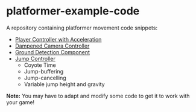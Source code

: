 # platformer-example-code
A repository containing platformer movement code snippets:

- [Player Controller with Acceleration](https://github.com/bilkhu-pawan/platformer-example-code/blob/main/scripts/acceleration-player-movement/playerController.cs)
- [Dampened Camera Controller](https://github.com/bilkhu-pawan/platformer-example-code/blob/main/scripts/camera-controller/cameraController.cs)
- [Ground Detection Component](https://github.com/bilkhu-pawan/platformer-example-code/blob/main/scripts/jump-controller/jumpController.cs)
- [Jump Controller](https://github.com/bilkhu-pawan/platformer-example-code/blob/main/scripts/jump-controller/jumpController.cs)
	- Coyote Time
	- Jump-buffering
	- Jump-cancelling
	- Variable jump height and gravity

**Note:** You may have to adapt and modify some code to get it to work with your game!

